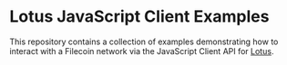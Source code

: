 # Lotus JavaScript Client Examples

This repository contains a collection of examples demonstrating
how to interact with a Filecoin network via the JavaScript Client
API for [Lotus](https://lotu.sh/).
